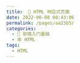 ```yaml
---
title:  🧀 HTML 响应式页面
date: 2022-06-08 00:43:06
permalink: /pages/aa23b5/
categories:
  - 🚶 前端入门基础
  - 🕸 HTML
tags:
  - HTML
---
```


